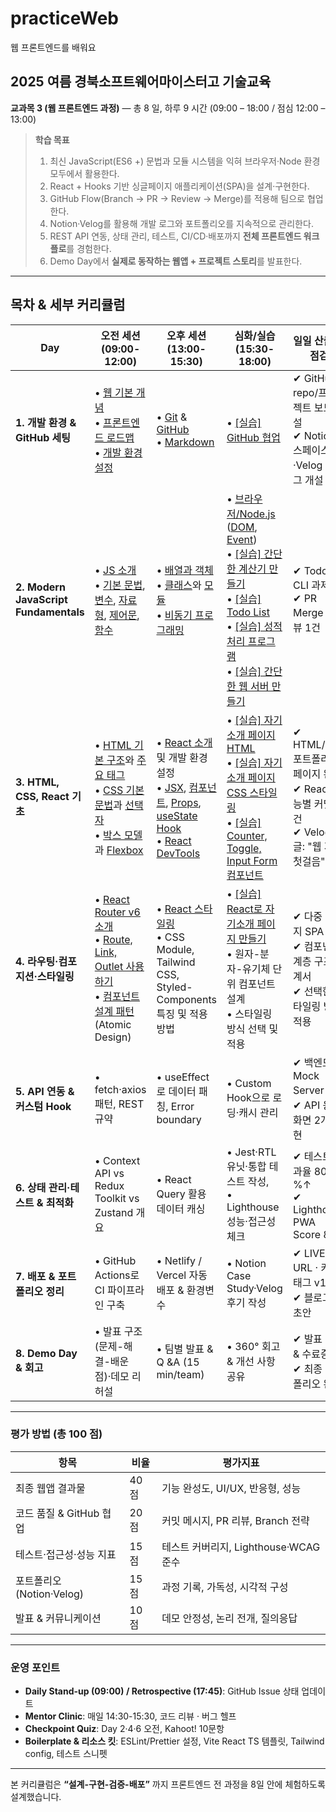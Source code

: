 # practiceWeb
웹 프론트엔드를 배워요

## 2025 여름 경북소프트웨어마이스터고 기술교육

**교과목 3 (웹 프론트엔드 과정)** ― 총 8 일, 하루 9 시간 (09:00 – 18:00 / 점심 12:00 – 13:00)

> **학습 목표**
>
> 1. 최신 JavaScript(ES6 +) 문법과 모듈 시스템을 익혀 브라우저·Node 환경 모두에서 활용한다.
> 2. React + Hooks 기반 싱글페이지 애플리케이션(SPA)을 설계·구현한다.
> 3. GitHub Flow(Branch → PR → Review → Merge)를 적용해 팀으로 협업한다.
> 4. Notion·Velog를 활용해 개발 로그와 포트폴리오를 지속적으로 관리한다.
> 5. REST API 연동, 상태 관리, 테스트, CI/CD·배포까지 **전체 프론트엔드 워크플로**를 경험한다.
> 6. Demo Day에서 **실제로 동작하는 웹앱 + 프로젝트 스토리**를 발표한다.

---

## 목차 & 세부 커리큘럼

| Day                                   | 오전 세션 (09:00-12:00)                                    | 오후 세션 (13:00-15:30)                                                           | 심화/실습 (15:30-18:00)                                             | 일일 산출물‧점검                                              |
| ------------------------------------- | ------------------------------------------------------ | ----------------------------------------------------------------------------- | --------------------------------------------------------------- | ------------------------------------------------------ |
| **1. 개발 환경 & GitHub 세팅**              | • [웹 기본 개념](day1/01-Introducing-to-Web.md)<br>• [프론트엔드 로드맵](day1/08-Introducing-Frontend.md)<br>• [개발 환경 설정](day1/09-Setup-Development-Environment.md) | • [Git](day1/04-Git-Fundamentals.md) & [GitHub](day1/05-GitHub.md)<br>• [Markdown](day1/10-Markdown.md) | • [[실습] GitHub 협업](day1/Lab1-GitHub-collaboration.md)         | ✔ GitHub repo/프로젝트 보드 개설<br>✔ Notion 스페이스·Velog 블로그 개설 |
| **2. Modern JavaScript Fundamentals** | • [JS 소개](day2/01-Introducing-JavaScript.md)<br>• [기본 문법](day2/02-ES6-Basic.md), [변수](day2/03-ES6-Variables-and-Scoping.md), [자료형](day2/04-ES6-Data-Types-and-Operators.md), [제어문](day2/05-ES6-Conditional-Statements-and-Loops.md), [함수](day2/06-ES6-Functions.md) | • [배열과 객체](day2/07-ES6-Arrays-and-Objects.md)<br>• [클래스](day2/08-ES6-Classes.md)와 [모듈](day2/09-ES6-Modules.md)<br>• [비동기 프로그래밍](day2/10-ES6-Async-Patterns.md) | • [브라우저/Node.js](day2/12-Browser-JavaScript.md) ([DOM](day2/13-Basic-DOM-Manipulation.md), [Event](day2/14-Basic-Event-Handling.md))<br>• [[실습] 간단한 계산기 만들기](day2/Lab1-Simple-Calculator.md)<br>• [[실습] Todo List](day2/Lab2-Todo-List.md)<br>• [[실습] 성적 처리 프로그램](day2/Lab3-Grade-Processor.md)<br>• [[실습] 간단한 웹 서버 만들기](day2/Lab4-Simple-Web-Server.md) | ✔ Todo CLI 과제 PR<br>✔ PR Merge + 리뷰 1건                 |
| **3. HTML, CSS, React 기초**             | • [HTML 기본 구조](day3/01-What-is-HTML.md)와 [주요 태그](day3/02-Common-HTML-Tags.md)<br>• [CSS 기본 문법](day3/04-Getting-Started-with-CSS.md)과 [선택자](day3/05-CSS-Selectors.md)<br>• [박스 모델](day3/08-CSS-Box-Model.md)과 [Flexbox](day3/09-Layout-with-Flexbox.md) | • [React 소개](day3/13-Introducing-React-and-Setup.md) 및 개발 환경 설정<br>• [JSX](day3/14-Understanding-JSX.md), [컴포넌트](day3/15-Components.md), [Props](day3/16-Props.md), [useState Hook](day3/17-State-and-UseState-Hook.md)<br>• [React DevTools](day3/18-React-DevTools-and-Hot-Reloading.md) | • [[실습] 자기소개 페이지 HTML](day3/Lab1-Simple-Profile-HTML.md)<br>• [[실습] 자기소개 페이지 CSS 스타일링](day3/Lab2-Styling-Profile-CSS.md)<br>• [[실습] Counter, Toggle, Input Form 컴포넌트](day3/Lab3-Counter-Component.md) | ✔ HTML/CSS 포트폴리오 페이지 완성<br>✔ React 기능별 커밋 3건<br>✔ Velog 글: "웹 개발 첫걸음" |
| **4. 라우팅·컴포지션·스타일링**                  | • [React Router v6 소개](day4/01-Introducing-React-Router.md)<br>• [Route, Link, Outlet 사용하기](day4/02-Using-Route-Link-Outlet.md)<br>• [컴포넌트 설계 패턴](day4/03-Component-Design-Patterns.md) (Atomic Design) | • [React 스타일링](day4/04-React-Styling.md)<br>• CSS Module, Tailwind CSS, Styled-Components 특징 및 적용 방법<br>                                               | • [[실습] React로 자기소개 페이지 만들기](day4/Lab1-Profile-Page-React.md)<br>• 원자-분자-유기체 단위 컴포넌트 설계<br>• 스타일링 방식 선택 및 적용                                          | ✔ 다중 페이지 SPA 완성<br>✔ 컴포넌트 계층 구조 설계서<br>✔ 선택한 스타일링 방식 적용          |
| **5. API 연동 & 커스텀 Hook**              | • fetch·axios 패턴, REST 규약                              | • useEffect로 데이터 패칭, Error boundary                                           | • Custom Hook으로 로딩·캐시 관리                                        | ✔ 백엔드 Mock Server 연결<br>✔ API 응답 화면 2개 구현              |
| **6. 상태 관리·테스트 & 최적화**                | • Context API vs Redux Toolkit vs Zustand 개요           | • React Query 활용 데이터 캐싱                                                       | • Jest‧RTL 유닛·통합 테스트 작성,<br>• Lighthouse 성능·접근성 체크              | ✔ 테스트 통과율 80 %↑<br>✔ Lighthouse PWA Score 80↑          |
| **7. 배포 & 포트폴리오 정리**                  | • GitHub Actions로 CI 파이프라인 구축                          | • Netlify / Vercel 자동 배포 & 환경변수                                               | • Notion Case Study·Velog 후기 작성                                 | ✔ LIVE URL · 커밋 태그 v1.0<br>✔ 블로그 글 초안                  |
| **8. Demo Day & 회고**                  | • 발표 구조(문제-해결-배운 점)·데모 리허설                             | • 팀별 발표 & Q \&A (15 min/team)                                                 | • 360° 회고 & 개선 사항 공유                                            | ✔ 발표 자료 & 수료증<br>✔ 최종 포트폴리오 완성                         |

---

### 평가 방법 (총 100 점)

| 항목                  | 비율   | 평가지표                         |
| ------------------- | ---- | ---------------------------- |
| 최종 웹앱 결과물           | 40 점 | 기능 완성도, UI/UX, 반응형, 성능       |
| 코드 품질 & GitHub 협업   | 20 점 | 커밋 메시지, PR 리뷰, Branch 전략     |
| 테스트·접근성·성능 지표       | 15 점 | 테스트 커버리지, Lighthouse·WCAG 준수 |
| 포트폴리오(Notion·Velog) | 15 점 | 과정 기록, 가독성, 시각적 구성           |
| 발표 & 커뮤니케이션         | 10 점 | 데모 안정성, 논리 전개, 질의응답          |

---

### 운영 포인트

* **Daily Stand-up (09:00) / Retrospective (17:45)**: GitHub Issue 상태 업데이트
* **Mentor Clinic**: 매일 14:30-15:30, 코드 리뷰 · 버그 헬프
* **Checkpoint Quiz**: Day 2·4·6 오전, Kahoot! 10문항
* **Boilerplate & 리소스 킷**: ESLint/Prettier 설정, Vite React TS 템플릿, Tailwind config, 테스트 스니펫

---

본 커리큘럼은 **“설계-구현-검증-배포”** 까지 프론트엔드 전 과정을 8일 안에 체험하도록 설계했습니다.
